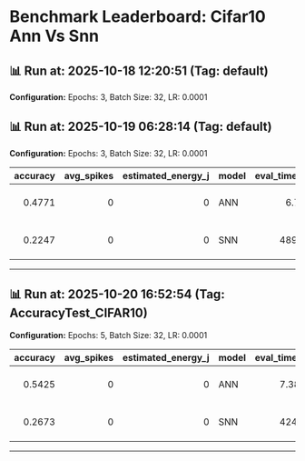 # Benchmark Leaderboard: Cifar10 Ann Vs Snn

## 📊 Run at: 2025-10-18 12:20:51 (Tag: default)

**Configuration:** Epochs: 3, Batch Size: 32, LR: 0.0001

## 📊 Run at: 2025-10-19 06:28:14 (Tag: default)

**Configuration:** Epochs: 3, Batch Size: 32, LR: 0.0001

|   accuracy |   avg_spikes |   estimated_energy_j | model   |   eval_time_sec | run_date            | tag     |
|-----------:|-------------:|---------------------:|:--------|----------------:|:--------------------|:--------|
|     0.4771 |            0 |                    0 | ANN     |          6.7032 | 2025-10-19 06:28:14 | default |
|     0.2247 |            0 |                    0 | SNN     |        489.452  | 2025-10-19 06:28:14 | default |

---

## 📊 Run at: 2025-10-20 16:52:54 (Tag: AccuracyTest_CIFAR10)

**Configuration:** Epochs: 5, Batch Size: 32, LR: 0.0001

|   accuracy |   avg_spikes |   estimated_energy_j | model   |   eval_time_sec | run_date            | tag                  |
|-----------:|-------------:|---------------------:|:--------|----------------:|:--------------------|:---------------------|
|     0.5425 |            0 |                    0 | ANN     |         7.38662 | 2025-10-20 16:52:54 | AccuracyTest_CIFAR10 |
|     0.2673 |            0 |                    0 | SNN     |       424.518   | 2025-10-20 16:52:54 | AccuracyTest_CIFAR10 |

---

